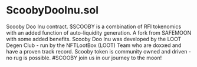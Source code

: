 # ScoobyDooInu.sol
Scooby Doo Inu contract. $SCOOBY is a combination of RFI tokenomics with an added function of auto-liquidity generation. A fork from SAFEMOON with some added benefits. Scooby Doo Inu was developed by the LOOT Degen Club - run by the NFTLootBox (LOOT) Team who are doxxed and have a proven track record. Scooby token is community owned and driven - no rug is possible. #SCOOBY join us in our journey to the moon!
